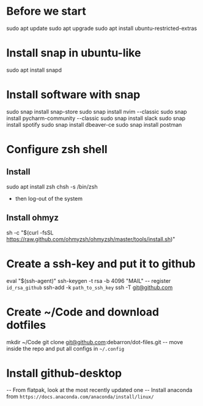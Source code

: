 # Before we start
sudo apt update
sudo apt upgrade
sudo apt install ubuntu-restricted-extras

# Install snap in ubuntu-like
sudo apt install snapd

# Install software with snap
sudo snap install snap-store
sudo snap install nvim --classic
sudo snap install pycharm-community --classic
sudo snap install slack
sudo snap install spotify
sudo snap install dbeaver-ce
sudo snap install postman

# Configure zsh shell
## Install
sudo apt install zsh
chsh -s /bin/zsh
- then log-out of the system

## Install ohmyz
sh -c "$(curl -fsSL https://raw.github.com/ohmyzsh/ohmyzsh/master/tools/install.sh)"

# Create a ssh-key and put it to github
eval "$(ssh-agent)"
ssh-keygen -t rsa -b 4096 "MAIL"
-- register `id_rsa_github`
ssh-add -k `path_to_ssh_key`
ssh -T git@github.com

# Create ~/Code and download dotfiles
mkdir ~/Code
git clone git@github.com:debarron/dot-files.git
-- move inside the repo and put all configs in `~/.config`

# Install github-desktop
-- From flatpak, look at the most recently updated one
-- Install anaconda from `https://docs.anaconda.com/anaconda/install/linux/`
